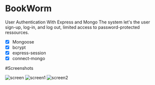 # BookWorm
User Authentication With Express and Mongo
The system let's the user sign-up, log-in, and log out, limited access to password-protected ressources.

- [x] Mongoose
- [x] bcrypt
- [x] express-session
- [x] connect-mongo

#Screenshots

![screen](https://img4.hostingpics.net/pics/463035ScreenShot20170705at62609PM.png)
![screen1](https://img4.hostingpics.net/pics/815236ScreenShot20170705at62634PM.png)
![screen2](https://img4.hostingpics.net/pics/616210ScreenShot20170705at62648PM.png)
